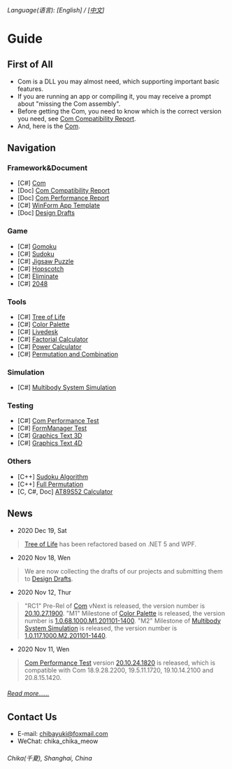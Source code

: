 ###### Language\(语言\): \[English\] / \[[中文](README.md)\]

# Guide

## First of All
* Com is a DLL you may almost need, which supporting important basic features.
* If you are running an app or compiling it, you may receive a prompt about "missing the Com assembly".
* Before getting the Com, you need to know which is the correct version you need, see [Com Compatibility Report](https://github.com/chibayuki/ComCmptReport).
* And, here is the [Com](https://github.com/chibayuki/Com).

## Navigation
### Framework&Document
* \[C#\] [Com](https://github.com/chibayuki/Com)
* \[Doc\] [Com Compatibility Report](https://github.com/chibayuki/ComCmptReport)
* \[Doc\] [Com Performance Report](https://github.com/chibayuki/ComPerfReport)
* \[C#\] [WinForm App Template](https://github.com/chibayuki/WinFormAppTemplate)
* \[Doc\] [Design Drafts](https://github.com/chibayuki/DesignDrafts)

### Game
* \[C#\] [Gomoku](https://github.com/chibayuki/Gomoku)
* \[C#\] [Sudoku](https://github.com/chibayuki/Sudoku)
* \[C#\] [Jigsaw Puzzle](https://github.com/chibayuki/JigsawPuzzle)
* \[C#\] [Hopscotch](https://github.com/chibayuki/Hopscotch)
* \[C#\] [Eliminate](https://github.com/chibayuki/Eliminate)
* \[C#\] [2048](https://github.com/chibayuki/2048)

### Tools
* \[C#\] [Tree of Life](https://github.com/chibayuki/TreeOfLife)
* \[C#\] [Color Palette](https://github.com/chibayuki/ColorPalette)
* \[C#\] [Livedesk](https://github.com/chibayuki/Livedesk)
* \[C#\] [Factorial Calculator](https://github.com/chibayuki/FactorialCalculator)
* \[C#\] [Power Calculator](https://github.com/chibayuki/PowerCalculator)
* \[C#\] [Permutation and Combination](https://github.com/chibayuki/PermutationAndCombination)

### Simulation
* \[C#\] [Multibody System Simulation](https://github.com/chibayuki/MultibodySystemSimulation)

### Testing
* \[C#\] [Com Performance Test](https://github.com/chibayuki/ComPerfTest)
* \[C#\] [FormManager Test](https://github.com/chibayuki/FormManagerTest)
* \[C#\] [Graphics Text 3D](https://github.com/chibayuki/GraphicsText3D)
* \[C#\] [Graphics Text 4D](https://github.com/chibayuki/GraphicsText4D)

### Others
* \[C++\] [Sudoku Algorithm](https://github.com/chibayuki/SudokuAlgorithm)
* \[C++\] [Full Permutation](https://github.com/chibayuki/FullPermutation)
* \[C, C#, Doc\] [AT89S52 Calculator](https://github.com/chibayuki/AT89S52Calculator)

## News
* 2020 Dec 19, Sat
> [Tree of Life](https://github.com/chibayuki/TreeOfLife) has been refactored based on .NET 5 and WPF.
* 2020 Nov 18, Wen
> We are now collecting the drafts of our projects and submitting them to [Design Drafts](https://github.com/chibayuki/DesignDrafts).
* 2020 Nov 12, Thur
> "RC1" Pre-Rel of [Com](https://github.com/chibayuki/Com) vNext is released, the version number is [20.10.27.1900](https://github.com/chibayuki/Com/releases/tag/20.10.27.1900).
> "M1" Milestone of [Color Palette](https://github.com/chibayuki/ColorPalette) is released, the version number is [1.0.68.1000.M1.201101-1400](https://github.com/chibayuki/ColorPalette/releases/tag/1.0.68.1000.M1.201101-1400).
> "M2" Milestone of [Multibody System Simulation](https://github.com/chibayuki/MultibodySystemSimulation) is released, the version number is [1.0.117.1000.M2.201101-1440](https://github.com/chibayuki/MultibodySystemSimulation/releases/tag/1.0.117.1000.M2.201101-1440).
* 2020 Nov 11, Wen
> [Com Performance Test](https://github.com/chibayuki/ComPerfTest) version [20.10.24.1820](https://github.com/chibayuki/ComPerfTest/releases/tag/20.10.24.1820) is released, which is compatible with Com 18.9.28.2200, 19.5.11.1720, 19.10.14.2100 and 20.8.15.1420.
###### [Read more……](News_1033.md)

## Contact Us
* E-mail: chibayuki@foxmail.com
* WeChat: chika_chika_meow
###### Chika(千夏), Shanghai, China
